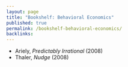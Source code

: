 ```yaml
---
layout: page
title: "Bookshelf: Behavioral Economics"
published: true
permalink: /bookshelf-behavioral-economics/
backlinks: 
---
```


* Ariely, *Predictably Irrational* (2008)
* Thaler, *Nudge* (2008)
